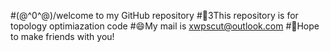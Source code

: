#\(@^0^@)/welcome to my GitHub repository
#📕3This repository is for topology optimiazation code
#😄My mail is xwpscut@outlook.com
#🤝Hope to make friends with you!
